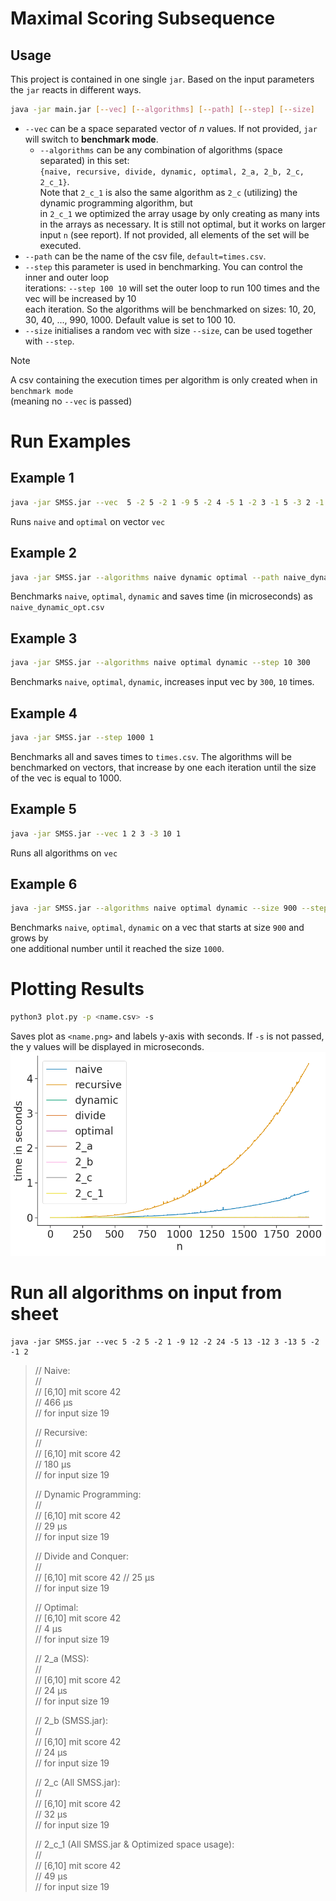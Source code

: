 # Maximal Scoring Subsequence

## Usage
This project is contained in one single `jar`. Based on the input parameters
the `jar` reacts in different ways.

```sh
java -jar main.jar [--vec] [--algorithms] [--path] [--step] [--size]
```
- `--vec` can be a space separated vector of $n$ values. If not provided, `jar` will switch to **benchmark mode**.
  - `--algorithms` can be any combination of algorithms (space separated) in this set:  
     `{naive, recursive, divide, dynamic, optimal, 2_a, 2_b, 2_c, 2_c_1}`.  
     Note that `2_c_1` is also the same algorithm as `2_c` (utilizing) the dynamic programming algorithm, but  
     in `2_c_1` we optimized the array usage by only creating as many ints in the arrays as necessary. 
     It is still not optimal, but it works on larger input `n` (see report).
     If not provided, all elements of the set will be executed.
- `--path` can be the name of the csv file, `default=times.csv`.
- `--step` this parameter is used in benchmarking. You can control the inner and outer loop   
   iterations: `--step 100 10` will set the outer loop to run 100 times and the vec will be increased by 10   
   each iteration. So the algorithms will be benchmarked on sizes: 10, 20, 30, 40, ..., 990, 1000.
   Default value is set to 100 10.
- `--size` initialises a random vec with size `--size`, can be used together with `--step`.

> [!NOTE]  
> A csv containing the execution times per algorithm is only created when in `benchmark mode`   
> (meaning no `--vec` is passed)

# Run Examples
## Example 1
```sh
java -jar SMSS.jar --vec  5 -2 5 -2 1 -9 5 -2 4 -5 1 -2 3 -1 5 -3 2 -1 2 --algorithms naive optimal 
```
Runs `naive` and `optimal` on vector `vec`

## Example 2
```sh
java -jar SMSS.jar --algorithms naive dynamic optimal --path naive_dynamic_opt
```
Benchmarks `naive`, `optimal`, `dynamic` and saves time (in microseconds) as `naive_dynamic_opt.csv`

## Example 3
```sh
java -jar SMSS.jar --algorithms naive optimal dynamic --step 10 300 
```
Benchmarks `naive`, `optimal`, `dynamic`, increases input vec by `300`, `10` times.

## Example 4
```sh
java -jar SMSS.jar --step 1000 1
```
Benchmarks all and saves times to `times.csv`. The algorithms will be benchmarked on vectors, that 
increase by one each iteration until the size of the vec is equal to 1000.

## Example 5
```sh
java -jar SMSS.jar --vec 1 2 3 -3 10 1
```
Runs all algorithms on `vec`

## Example 6
```sh
java -jar SMSS.jar --algorithms naive optimal dynamic --size 900 --step 100 1
```
Benchmarks `naive`, `optimal`, `dynamic` on a vec that starts at size `900` and grows by  
one additional number until it reached the size `1000`.

# Plotting Results
```sh
python3 plot.py -p <name.csv> -s

```
Saves plot as `<name.png>` and labels y-axis with seconds. If `-s` is not passed, the y values will be 
displayed in microseconds.
![Example](compare_all.png)

# Run all algorithms on input from sheet
```
java -jar SMSS.jar --vec 5 -2 5 -2 1 -9 12 -2 24 -5 13 -12 3 -13 5 -2 -1 2
```

> // Naive:   
> //   
> // 	[6,10] mit score 42   
> // 	466 µs   
> // 	for input size 19
>
> // Recursive:   
> //   
> // 	[6,10] mit score 42   
> // 	180 µs   
> // 	for input size 19
>
> // Dynamic Programming:   
> //   
> // 	[6,10] mit score 42   
> // 	29 µs   
> // 	for input size 19
>
> // Divide and Conquer:   
> //   
> // 	[6,10] mit score 42
> // 	25 µs   
> // 	for input size 19
>
> // Optimal:   
> // 	[6,10] mit score 42   
> // 	4 µs   
> // 	for input size 19
>
> // 2_a (MSS):   
> //   
> // 	[6,10] mit score 42   
> // 	24 µs   
> // 	for input size 19
>
> // 2_b (SMSS.jar):   
> //   
> // 	[6,10] mit score 42   
> // 	24 µs   
> // 	for input size 19
>
> // 2_c (All SMSS.jar):   
> //   
> // 	[6,10] mit score 42   
> // 	32 µs   
> // 	for input size 19
>
> // 2_c_1 (All SMSS.jar & Optimized space usage):   
> //   
> // 	[6,10] mit score 42   
> // 	49 µs   
> // 	for input size 19   
